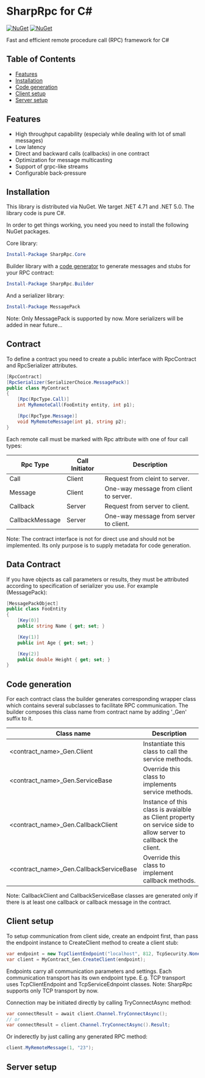 # SharpRpc for C#

[![NuGet](https://img.shields.io/nuget/v/SharpRpc.Core.svg)](https://www.nuget.org/packages/SharpRpc.Core)
[![NuGet](https://img.shields.io/nuget/vpre/SharpRpc.Core.svg)](https://www.nuget.org/packages/SharpRpc.Core)

Fast and efficient remote procedure call (RPC) framework for C#

## Table of Contents

  - [Features](#features)
  - [Installation](#installation)
  - [Code generation](#code-generation)
  - [Client setup](#client-setup)
  - [Server setup](#server-setup)

## Features

  * High throughput capability (especialy while dealing with lot of small messages)
  * Low latency
  * Direct and backward calls (callbacks) in one contract
  * Optimization for message multicasting 
  * Support of grpc-like streams
  * Configurable back-pressure
 
## Installation
  
This library is distributed via NuGet. We target .NET 4.71 and .NET 5.0. The library code is pure C#.
  
In order to get things working, you need you need to install the following NuGet packages.

Core library:

```ps1
Install-Package SharpRpc.Core
```

Builder library with a [code generator](https://devblogs.microsoft.com/dotnet/introducing-c-source-generators/) to generate messages and stubs for your RPC contract:

```ps1
Install-Package SharpRpc.Builder
```

And a serializer library: 

```ps1
Install-Package MessagePack
```
Note: Only MessagePack is supported by now. More serializers will be added in near future...

## Contract

  To define a contract you need to create a public interface with RpcContract and RpcSerializer attributes.

```csharp
[RpcContract]
[RpcSerializer(SerializerChoice.MessagePack)]
public class MyContract
{
	[Rpc(RpcType.Call)]
	int MyRemoteCall(FooEntity entity, int p1);

	[Rpc(RpcType.Message)]
	void MyRemoteMessage(int p1, string p2);
}
```

Each remote call must be marked with Rpc attribute with one of four call types:

| Rpc Type | Call Initiator | Description |
| --- | --- | --- |
| Call | Client | Request from cleint to server. |
| Message |  Client | One-way message from client to server. |
| Callback | Server | Request from server to client. |
| CallbackMessage | Server | One-way message from server to client. |

Note: The contract interface is not for direct use and should not be implemented. Its only purpose is to supply metadata for code generation.

## Data Contract

If you have objects as call parameters or results, they must be attributed according to specification of serializer you use. For example (MessagePack):

```csharp
[MessagePackObject]
public class FooEntity
{
    [Key(0)]
    public string Name { get; set; }

    [Key(1)]
    public int Age { get; set; }

    [Key(2)]
    public double Height { get; set; }
}
```

## Code generation

For each contract class the builder generates corresponding wrapper class which contains several subclasses to facilitate RPC communication.
The builder composes this class name from contract name by adding '_Gen' suffix to it.

| Class name | Description |  
| --- | --- |
| <contract_name>_Gen.Client | Instantiate this class to call the service methods. |
| <contract_name>_Gen.ServiceBase | Override this class to implements service methods.  |
| <contract_name>_Gen.CallbackClient | Instance of this class is avaialble as Client property on service side to allow server to callback the client.  |
| <contract_name>_Gen.CallbackServiceBase | Override this class to implement callback methods. |

Note: CallbackClient and CallbackServiceBase classes are generated only if there is at least one callback or callback message in the contract.

## Client setup

To setup communication from client side, create an endpoint first, than pass the endpoint instance to CreateClient method to create a client stub:

```csharp
var endpoint = new TcpClientEndpoint("localhost", 812, TcpSecurity.None);
var client = MyContract_Gen.CreateClient(endpoint);
```

Endpoints carry all communication parameters and settings. Each communication transport has its own endpoint type. E.g. TCP transport uses TcpClientEndpoint and TcpServiceEdnpoint classes.
Note: SharpRpc supports only TCP transport by now.

Connection may be initiated directly by calling TryConnectAsync method:

```csharp
var connectResult = await client.Channel.TryConnectAsync();
// or
var connectResult = client.Channel.TryConnectAsync().Result;
```

Or inderectly by just calling any generated RPC method:

```csharp
client.MyRemoteMessage(1, "23");
```

## Server setup


